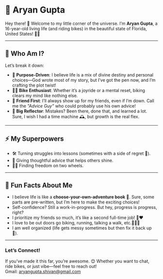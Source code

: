 # 🚀 Aryan Gupta  

Hey there! 👋 Welcome to my little corner of the universe. I’m **Aryan Gupta**, a 16-year-old living life (and riding bikes) in the beautiful state of Florida, United States! 🚴‍♂️  

---

## 🌟 **Who Am I?**  
Let’s break it down:  
- 🎯 **Purpose-Driven**: I believe life is a mix of divine destiny and personal choices—God wrote most of my story, but I’ve got the pen now, and I’m crafting the plot twist!  
- 🚴‍♂️ **Bike Enthusiast**: Whether it’s a joyride or a mental reset, biking clears my mind like nothing else.  
- 🤗 **Friend First**: I’ll always show up for my friends, even if I’m down. Call me the *"Advice Guy"* who could probably use his own advice!  
- 💭 **Big Reflector**: Mistakes? Been there, done that, and learned a lot. Sure, I wish I had a time machine 🕰️, but growth is the real flex.  

---

## ⚡ **My Superpowers**  
- 🛠️ Turning struggles into lessons (sometimes with a side of regret 🫠).  
- 💬 Giving thoughtful advice that helps others shine.  
- 🚵‍♀️ Finding freedom on two wheels.  

---

## 🎉 **Fun Facts About Me**  
- I believe life is like a **choose-your-own-adventure book** 📖. Sure, some parts are pre-written, but I’m here to make the exciting choices!  
- Self-confidence? Still a work-in-progress. But hey, progress is progress, right?  
- I prioritize my friends so much, it’s like a second full-time job! 💼❤️
- I love to be out doors go biking, running, talking a walk, etc.🌲🌳🌴
- I am well organized (life gets messy sometimes but then fix it back up 🤗).

---

### Let’s Connect!  
If you’ve made it this far, you’re awesome. 😊 Whether you want to chat, ride bikes, or just vibe—feel free to reach out!  
Gmail: aryangupta.shivan@gmail.com

<!---
Aryan98681/Aryan98681 is a ✨ special ✨ repository because its `README.md` (this file) appears on your GitHub profile.
You can click the Preview link to take a look at your changes.
--->
